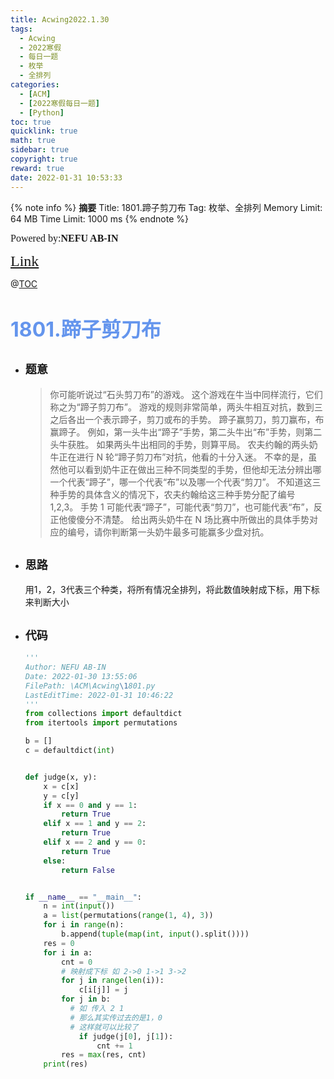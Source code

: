 ```yaml
---
title: Acwing2022.1.30
tags:
  - Acwing
  - 2022寒假
  - 每日一题
  - 枚举
  - 全排列
categories:
  - [ACM]
  - [2022寒假每日一题]
  - [Python]
toc: true
quicklink: true
math: true
sidebar: true
copyright: true
reward: true
date: 2022-01-31 10:53:33
---
```



{% note info %}
**摘要**
Title: 1801.蹄子剪刀布
Tag: 枚举、全排列
Memory Limit: 64 MB
Time Limit: 1000 ms
{% endnote %}
<!-- more -->

<font size=3 face=楷体>Powered by:**NEFU AB-IN**</font>

<font color=#FFA500 size=5 face=楷体>[Link](https://www.acwing.com/problem/content/1803/)</font>

@[TOC](文章目录)

# <font color=#6495ED size=6>1801.蹄子剪刀布</font>

* ## <font size=4 face=粗体>题意</font>

  >你可能听说过“石头剪刀布”的游戏。
  >这个游戏在牛当中同样流行，它们称之为“蹄子剪刀布”。
  >游戏的规则非常简单，两头牛相互对抗，数到三之后各出一个表示蹄子，剪刀或布的手势。
  >蹄子赢剪刀，剪刀赢布，布赢蹄子。
  >例如，第一头牛出“蹄子”手势，第二头牛出“布”手势，则第二头牛获胜。
  >如果两头牛出相同的手势，则算平局。
  >农夫约翰的两头奶牛正在进行 N 轮“蹄子剪刀布”对抗，他看的十分入迷。
  >不幸的是，虽然他可以看到奶牛正在做出三种不同类型的手势，但他却无法分辨出哪一个代表“蹄子”，哪一个代表“布”以及哪一个代表“剪刀”。
  >不知道这三种手势的具体含义的情况下，农夫约翰给这三种手势分配了编号 1,2,3。
  >手势 1 可能代表“蹄子”，可能代表“剪刀”，也可能代表“布”，反正他傻傻分不清楚。
  >给出两头奶牛在 N 场比赛中所做出的具体手势对应的编号，请你判断第一头奶牛最多可能赢多少盘对抗。

* ## <font size=4 face=粗体>思路</font>

  用1，2，3代表三个种类，将所有情况全排列，将此数值映射成下标，用下标来判断大小

* ## <font size=4 face=粗体>代码</font>

  ```python
  '''
  Author: NEFU AB-IN
  Date: 2022-01-30 13:55:06
  FilePath: \ACM\Acwing\1801.py
  LastEditTime: 2022-01-31 10:46:22
  '''
  from collections import defaultdict
  from itertools import permutations

  b = []
  c = defaultdict(int)


  def judge(x, y):
      x = c[x]
      y = c[y]
      if x == 0 and y == 1:
          return True
      elif x == 1 and y == 2:
          return True
      elif x == 2 and y == 0:
          return True
      else:
          return False


  if __name__ == "__main__":
      n = int(input())
      a = list(permutations(range(1, 4), 3))
      for i in range(n):
          b.append(tuple(map(int, input().split())))
      res = 0
      for i in a:
          cnt = 0
          # 映射成下标 如 2->0 1->1 3->2
          for j in range(len(i)):
              c[i[j]] = j
          for j in b:
            # 如 传入 2 1
            # 那么其实传过去的是1，0
            # 这样就可以比较了
              if judge(j[0], j[1]):
                  cnt += 1
          res = max(res, cnt)
      print(res)
  ```